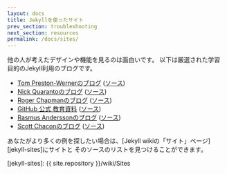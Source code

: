 ```yaml
---
layout: docs
title: Jekyllを使ったサイト
prev_section: troubleshooting
next_section: resources
permalink: /docs/sites/
---
```


<!--original
---
layout: docs
title: Sites using Jekyll
prev_section: troubleshooting
next_section: resources
permalink: /docs/sites/
---
-->

他の人が考えたデザインや機能を見るのは面白いです。
以下は厳選された学習目的のJekyll利用のブログです。

<!--original
It’s interesting to see what designs and features others have come up
with. Below are some Jekyll-powered blogs which were hand-picked for
learning purposes.
-->

- [Tom Preston-Wernerのブログ](http://tom.preston-werner.com/)
    ([ソース](https://github.com/mojombo/mojombo.github.io))
- [Nick Quarantoのブログ](http://quaran.to/)
    ([ソース](https://github.com/qrush/qrush.github.com))
- [Roger Chapmanのブログ](http://rogchap.com/)
    ([ソース](https://github.com/rogchap/rogchap.github.com))
- [GitHub 公式 教育資料](http://teach.github.com)
    ([ソース](https://github.com/github/teach.github.com))
- [Rasmus Anderssonのブログ](http://rsms.me/)
    ([ソース](https://github.com/rsms/rsms.github.com))
- [Scott Chaconのブログ](http://schacon.github.com)
    ([ソース](https://github.com/schacon/schacon.github.com))

<!--original
- [Tom Preston-Werner](http://tom.preston-werner.com/)
    ([source](https://github.com/mojombo/mojombo.github.io))
- [Nick Quaranto](http://quaran.to/)
    ([source](https://github.com/qrush/qrush.github.com))
- [Roger Chapman](http://rogchap.com/)
    ([source](https://github.com/rogchap/rogchap.github.com))
- [GitHub Official Teaching Materials](http://teach.github.com)
    ([source](https://github.com/github/teach.github.com))
- [Rasmus Andersson](http://rsms.me/)
    ([source](https://github.com/rsms/rsms.github.com))
- [Scott Chacon](http://schacon.github.com)
    ([source](https://github.com/schacon/schacon.github.com))
-->

あなたがより多くの例を探したい場合は、[Jekyll wikiの「サイト」ページ][jekyll-sites]にサイトと
そのソースのリストを見つけることができます。

<!--original
If you would like to explore more examples, you can find a list of sites
and their sources on the ["Sites" page in the Jekyll wiki][jekyll-sites].
-->

[jekyll-sites]: {{ site.repository }}/wiki/Sites

<!--original
[jekyll-sites]: {{ site.repository }}/wiki/Sites
-->

